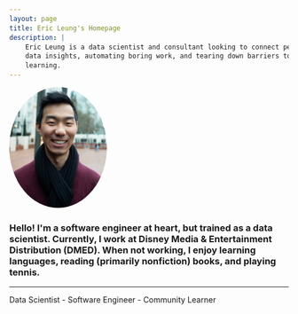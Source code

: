 ```yaml
---
layout: page
title: Eric Leung's Homepage
description: |
    Eric Leung is a data scientist and consultant looking to connect people to
    data insights, automating boring work, and tearing down barriers to
    learning.
---
```


<img src="assets/weathermachine_headshot.jpg" alt="Headshot profile picture" style="border-radius: 50%" width="35%">

<h3 class="text-center">
    Hello!
    I'm a software engineer at heart, but trained as a data scientist.
    Currently, I work at Disney Media & Entertainment Distribution (DMED).
    When not working, I enjoy learning languages, reading (primarily
    nonfiction) books, and playing tennis.
</h3>

<hr/>

<p class="text-center">
    Data Scientist - Software Engineer - Community Learner
</p>

